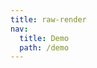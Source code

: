 ```yaml
---
title: raw-render
nav:
  title: Demo
  path: /demo
---
```


<code src="../../examples/raw-render.tsx"></code>
